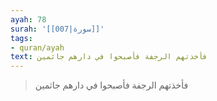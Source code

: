 ```yaml
---
ayah: 78
surah: '[[007|سورة]]'
tags:
- quran/ayah
text: فأخذتهم الرجفة فأصبحوا في دارهم جاثمين
---
```

> فأخذتهم الرجفة فأصبحوا في دارهم جاثمين

